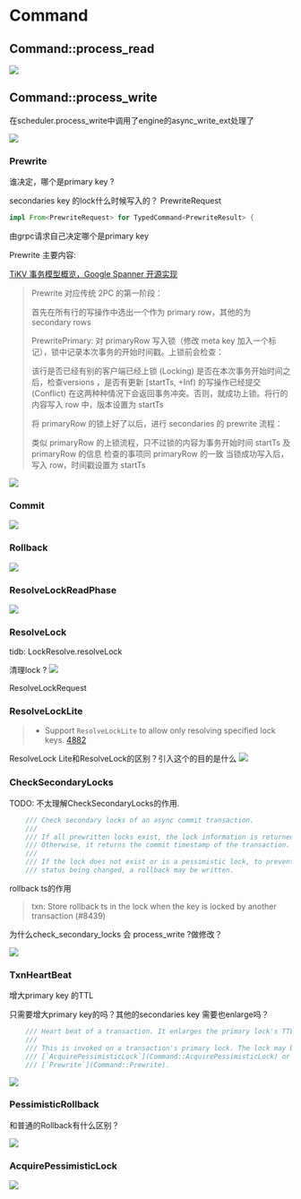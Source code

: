 # Command

<!-- toc -->

## Command::process_read

![](./dot/command_process_read.svg)

## Command::process_write

在scheduler.process_write中调用了engine的async_write_ext处理了

![](./dot/command_process_write.svg)

### Prewrite
谁决定，哪个是primary key ?

secondaries key 的lock什么时候写入的？
PrewriteRequest 

```rust
impl From<PrewriteRequest> for TypedCommand<PrewriteResult> {
```
由grpc请求自己决定哪个是primary key

Prewrite 主要内容:

[TiKV 事务模型概览，Google Spanner 开源实现](https://pingcap.com/blog-cn/tidb-transaction-model/)

>Prewrite 对应传统 2PC 的第一阶段：
>
>首先在所有行的写操作中选出一个作为 primary row，其他的为 secondary rows
>
>PrewritePrimary: 对 primaryRow 写入锁（修改 meta key 加入一个标记），锁中记录本次事务的开始时间戳。上锁前会检查：
>
>该行是否已经有别的客户端已经上锁 (Locking)
>是否在本次事务开始时间之后，检查versions ，是否有更新 [startTs, +Inf) 的写操作已经提交 (Conflict)
>在这两种种情况下会返回事务冲突。否则，就成功上锁。将行的内容写入 row 中，版本设置为 startTs
>
>将 primaryRow 的锁上好了以后，进行 secondaries 的 prewrite 流程：
>
>类似 primaryRow 的上锁流程，只不过锁的内容为事务开始时间 startTs 及 primaryRow 的信息
>检查的事项同 primaryRow 的一致
>当锁成功写入后，写入 row，时间戳设置为 startTs

![](./dot/prewrite.svg)

### Commit

![](./dot/Commit_process_write.svg)

### Rollback

![](./dot/Rollback_process_write.svg)

### ResolveLockReadPhase

![](./dot/ResolveLockReadPhase.svg)


### ResolveLock
tidb: LockResolve.resolveLock

清理lock ?
![](./dot/ResolveLock.svg)

ResolveLockRequest

### ResolveLockLite

> - Support `ResolveLockLite` to allow only resolving specified lock keys. [4882](https://github.com/tikv/tikv/pull/4882)


ResolveLock Lite和ResolveLock的区别？引入这个的目的是什么
![](./dot/ResolveLockLite.svg)

### CheckSecondaryLocks

TODO: 不太理解CheckSecondaryLocks的作用.

```rust
    /// Check secondary locks of an async commit transaction.
    ///
    /// If all prewritten locks exist, the lock information is returned.
    /// Otherwise, it returns the commit timestamp of the transaction.
    ///
    /// If the lock does not exist or is a pessimistic lock, to prevent the
    /// status being changed, a rollback may be written.
```

rollback ts的作用

> txn: Store rollback ts in the lock when the key is locked by another transaction (#8439)

为什么check_secondary_locks 会 process_write ?做修改？

![](./dot/CheckSecondaryLocks.svg)

### TxnHeartBeat

增大primary key 的TTL

只需要增大primary key的吗？其他的secondaries key 需要也enlarge吗？

```rust
    /// Heart beat of a transaction. It enlarges the primary lock's TTL.
    ///
    /// This is invoked on a transaction's primary lock. The lock may be generated by either
    /// [`AcquirePessimisticLock`](Command::AcquirePessimisticLock) or
    /// [`Prewrite`](Command::Prewrite).
```

![](./dot/TxnHeartBeat.svg)

### PessimisticRollback

和普通的Rollback有什么区别？

![](./dot/PessimisticRollback.svg)

### AcquirePessimisticLock

![](./dot/AcquirePessimisticLock.svg)

